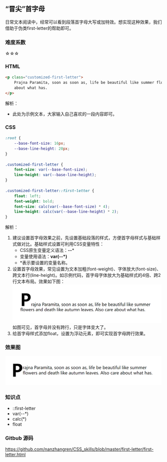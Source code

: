 ## “冒尖”首字母
日常文本阅读中，经常可以看到段落首字母大写或加特效。想实现这种效果，我们借助于伪类first-letter的帮助即可。

### 难度系数
☆☆☆

### HTML
``` html
<p class="customized-first-letter">
    Prajna Paramita, soon as soon as, life be beautiful like summer flowers and death like autumn leaves. Also care
    about what has.
</p>
```  
解析： 
- 此处为示例文本，大家输入自己喜欢的一段内容即可。

### CSS
``` css
:root {
    --base-font-size: 16px;
    --base-line-height: 20px;
}

.customized-first-letter {
    font-size: var(--base-font-size);
    line-height: var(--base-line-height);
}

.customized-first-letter::first-letter {
    float: left;
    font-weight: bold;
    font-size: calc(var(--base-font-size) * 4);
    line-height: calc(var(--base-line-height) * 2);
}
```
解析： 
1. 建议设置首字母效果之前，先设置基础段落的样式，方便首字母样式与基础样式做对比。基础样式设置可利用CSS变量特性：
    - CSS原生变量定义语法：**--***   
    - 变量使用语法：**var(--*)**   
    - *表示要设置的变量名称。
2. 设置首字母效果，常见设置为文本加粗(font-weight)、字体放大(font-size)、跨文本行(line-height)。如示例代码，首字母字体放大为基础样式的4倍、跨2行文本布局。效果如下图：
![首字母无浮动](https://github.com/nanzhangren/CSS_skills/blob/master/first-letter/first-letter-without-float.png)   
如图可见，首字母并没有跨行，只是字体变大了。
3. 给首字母样式添加float，设置为浮动元素，即可实现首字母跨行效果。

### 效果图
![首字母浮动](https://github.com/nanzhangren/CSS_skills/blob/master/first-letter/first-letter-with-float.png)   

### 知识点
- ::first-letter
- var(--*)
- calc(*)
- float

### Gitbub 源码
https://github.com/nanzhangren/CSS_skills/blob/master/first-letter/first-letter.html
